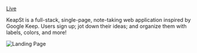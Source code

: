 [Live](http://keapst.ryanfitzgerald.io/#/login1)

KeapSt is a full-stack, single-page, note-taking web application inspired by Google Keep. Users sign up; jot down their ideas; and organize them with labels, colors, and more!

![Landing Page](https://raw.fitzgeraldryand.com/fitzgeraldryand/keap_st/master/app/assets/images/KeapSt.png)

